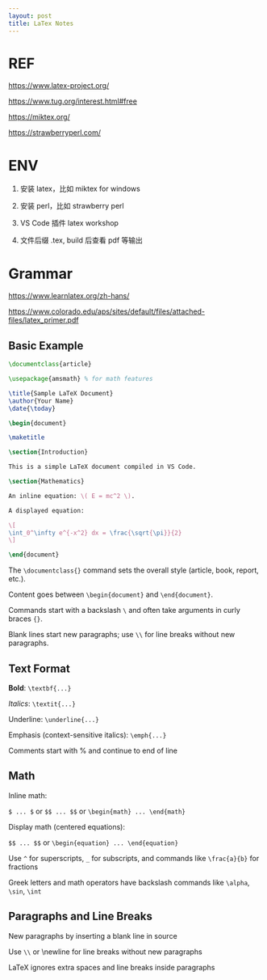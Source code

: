 ```yaml
---
layout: post
title: LaTex Notes
---
```


# REF

https://www.latex-project.org/

https://www.tug.org/interest.html#free

https://miktex.org/

https://strawberryperl.com/

# ENV

1. 安装 latex，比如 miktex for windows

2. 安装 perl，比如 strawberry perl

3. VS Code 插件 latex workshop

4. 文件后缀 .tex, build 后查看 pdf 等输出

# Grammar

https://www.learnlatex.org/zh-hans/

https://www.colorado.edu/aps/sites/default/files/attached-files/latex_primer.pdf


## Basic Example

```latex
\documentclass{article}

\usepackage{amsmath} % for math features

\title{Sample LaTeX Document}
\author{Your Name}
\date{\today}

\begin{document}

\maketitle

\section{Introduction}

This is a simple LaTeX document compiled in VS Code.

\section{Mathematics}

An inline equation: \( E = mc^2 \).

A displayed equation:

\[
\int_0^\infty e^{-x^2} dx = \frac{\sqrt{\pi}}{2}
\]

\end{document}
```

The `\documentclass{}` command sets the overall style (article, book, report, etc.).

Content goes between `\begin{document}` and `\end{document}`.

Commands start with a backslash `\` and often take arguments in curly braces `{}`.

Blank lines start new paragraphs; use `\\` for line breaks without new paragraphs.

## Text Format

**Bold**: `\textbf{...}`

_Italics_: `\textit{...}`

Underline: `\underline{...}`

Emphasis (context-sensitive italics): `\emph{...}`

Comments start with % and continue to end of line

## Math

Inline math: 

`$ ... $` or `$$ ... $$` or `\begin{math} ... \end{math}`

Display math (centered equations): 

`$$ ... $$` or `\begin{equation} ... \end{equation}`

Use `^` for superscripts, `_` for subscripts, and commands like `\frac{a}{b}` for fractions

Greek letters and math operators have backslash commands like `\alpha`, `\sin`, `\int`

## Paragraphs and Line Breaks

New paragraphs by inserting a blank line in source

Use `\\` or \newline for line breaks without new paragraphs

LaTeX ignores extra spaces and line breaks inside paragraphs
